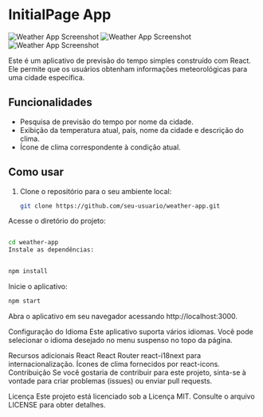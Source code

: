 # InitialPage App

![Weather App Screenshot](screenshot.png)
![Weather App Screenshot](screenshot1.png)
![Weather App Screenshot](screenshot2.png)

Este é um aplicativo de previsão do tempo simples construído com React. Ele permite que os usuários obtenham informações meteorológicas para uma cidade específica.

## Funcionalidades

- Pesquisa de previsão do tempo por nome da cidade.
- Exibição da temperatura atual, país, nome da cidade e descrição do clima.
- Ícone de clima correspondente à condição atual.

## Como usar

1. Clone o repositório para o seu ambiente local:

   ```bash
   git clone https://github.com/seu-usuario/weather-app.git
      ```
Acesse o diretório do projeto:

   ```bash

cd weather-app
Instale as dependências:
   ```
   ```bash

npm install
   ```
Inicie o aplicativo:


   ```bash
npm start
   ```
Abra o aplicativo em seu navegador acessando http://localhost:3000.

Configuração do Idioma
Este aplicativo suporta vários idiomas. Você pode selecionar o idioma desejado no menu suspenso no topo da página.

Recursos adicionais
React
React Router
react-i18next para internacionalização.
Ícones de clima fornecidos por react-icons.
Contribuição
Se você gostaria de contribuir para este projeto, sinta-se à vontade para criar problemas (issues) ou enviar pull requests.

Licença
Este projeto está licenciado sob a Licença MIT. Consulte o arquivo LICENSE para obter detalhes.
